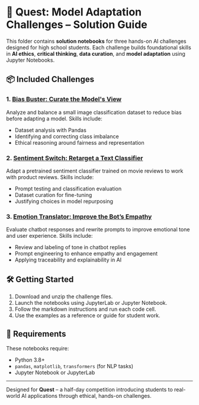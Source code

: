 
# 🧠 Quest: Model Adaptation Challenges – Solution Guide

This folder contains **solution notebooks** for three hands-on AI challenges designed for high school students. Each challenge builds foundational skills in **AI ethics**, **critical thinking**, **data curation**, and **model adaptation** using Jupyter Notebooks.

## 📦 Included Challenges

### 1. [Bias Buster: Curate the Model's View](Bias_Buster_Challenge_Solution.ipynb)
Analyze and balance a small image classification dataset to reduce bias before adapting a model. Skills include:
- Dataset analysis with Pandas
- Identifying and correcting class imbalance
- Ethical reasoning around fairness and representation

### 2. [Sentiment Switch: Retarget a Text Classifier](Sentiment_Switch_Challenge_Solution.ipynb)
Adapt a pretrained sentiment classifier trained on movie reviews to work with product reviews. Skills include:
- Prompt testing and classification evaluation
- Dataset curation for fine-tuning
- Justifying choices in model repurposing

### 3. [Emotion Translator: Improve the Bot’s Empathy](Emotion_Translator_Challenge_Solution.ipynb)
Evaluate chatbot responses and rewrite prompts to improve emotional tone and user experience. Skills include:
- Review and labeling of tone in chatbot replies
- Prompt engineering to enhance empathy and engagement
- Applying traceability and explainability in AI

## 🛠 Getting Started

1. Download and unzip the challenge files.
2. Launch the notebooks using JupyterLab or Jupyter Notebook.
3. Follow the markdown instructions and run each code cell.
4. Use the examples as a reference or guide for student work.

## 🧰 Requirements

These notebooks require:
- Python 3.8+
- `pandas`, `matplotlib`, `transformers` (for NLP tasks)
- Jupyter Notebook or JupyterLab

---

Designed for **Quest** – a half-day competition introducing students to real-world AI applications through ethical, hands-on challenges.
